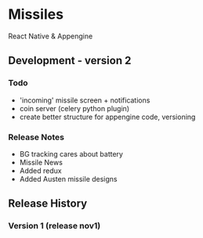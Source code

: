 # Missiles
React Native &amp; Appengine 


## Development - version 2

### Todo
 - 'incoming' missile screen + notifications
 - coin server (celery python plugin)
 - create better structure for appengine code, versioning



### Release Notes
 - BG tracking cares about battery
 - Missile News
 - Added redux
 - Added Austen missile designs




## Release History

### Version 1 (release nov1)